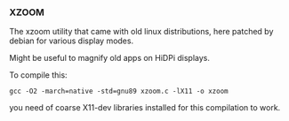 ### XZOOM
The xzoom utility that came with old linux distributions, here patched by debian for 
various display modes. 

Might be useful to magnify old apps on HiDPi displays. 

To compile this:
```
gcc -O2 -march=native -std=gnu89 xzoom.c -lX11 -o xzoom 
```
you need of coarse X11-dev libraries installed for this compilation to work.
